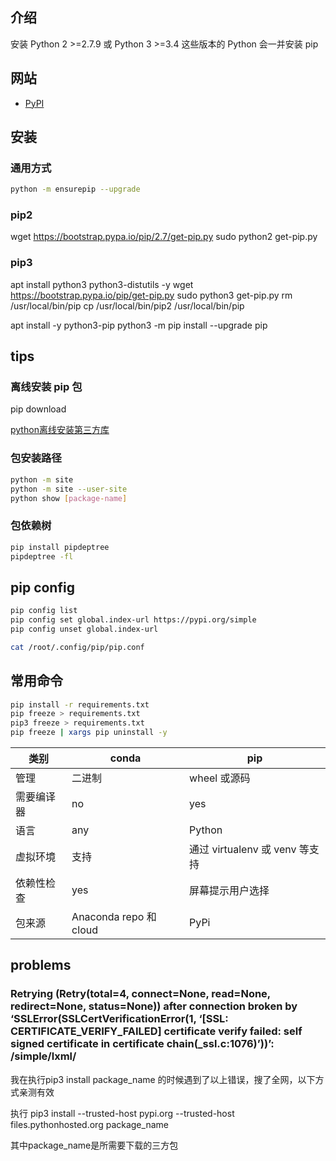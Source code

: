 
## 介绍

安装 Python 2 >=2.7.9 或 Python 3 >=3.4 这些版本的 Python 会一并安装 pip


## 网站

- [PyPI](https://pypi.org/)

## 安装

### 通用方式

```bash
python -m ensurepip --upgrade
```



### pip2

wget https://bootstrap.pypa.io/pip/2.7/get-pip.py
sudo python2 get-pip.py

### pip3



apt install python3 python3-distutils -y
wget https://bootstrap.pypa.io/pip/get-pip.py
sudo python3 get-pip.py
rm /usr/local/bin/pip
cp /usr/local/bin/pip2 /usr/local/bin/pip

apt install -y python3-pip
python3 -m pip install --upgrade pip



## tips

### 离线安装 pip 包

pip download

[python离线安装第三方库](https://blog.csdn.net/weixin_41659822/article/details/119684560)


### 包安装路径
```bash
python -m site
python -m site --user-site
python show [package-name]
```

### 包依赖树
```bash
pip install pipdeptree
pipdeptree -fl
```

## pip config

```bash
pip config list
pip config set global.index-url https://pypi.org/simple
pip config unset global.index-url

cat /root/.config/pip/pip.conf
```

## 常用命令

```bash
pip install -r requirements.txt
pip freeze > requirements.txt
pip3 freeze > requirements.txt
pip freeze | xargs pip uninstall -y
```

| 类别                 | conda                  | pip                            |
| ---------- | ---------------------- | ------------------------------ |
| 管理       | 二进制                 | wheel 或源码                   |
| 需要编译器 | no                     | yes                            |
| 语言       | any                    | Python                         |
| 虚拟环境   | 支持                   | 通过 virtualenv 或 venv 等支持 |
| 依赖性检查 | yes                    | 屏幕提示用户选择               |
| 包来源     | Anaconda repo 和 cloud | PyPi                           |


## problems

### Retrying (Retry(total=4, connect=None, read=None, redirect=None, status=None)) after connection broken by ‘SSLError(SSLCertVerificationError(1, ‘[SSL: CERTIFICATE_VERIFY_FAILED] certificate verify failed: self signed certificate in certificate chain(_ssl.c:1076)’))’: /simple/lxml/

我在执行pip3 install package_name 的时候遇到了以上错误，搜了全网，以下方式亲测有效

执行 pip3 install --trusted-host pypi.org --trusted-host files.pythonhosted.org package_name

其中package_name是所需要下载的三方包


